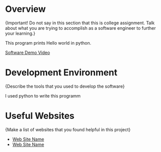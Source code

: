 # Overview

{Important!  Do not say in this section that this is college assignment.  Talk about what you are trying to accomplish as a software engineer to further your learning.}

This program prints Hello world in python. 





[Software Demo Video](http://youtube.link.goes.here)

# Development Environment

{Describe the tools that you used to develop the software}

I used python to write this programm

# Useful Websites

{Make a list of websites that you found helpful in this project}
* [Web Site Name](http://url.link.goes.here)
* [Web Site Name](http://url.link.goes.here)